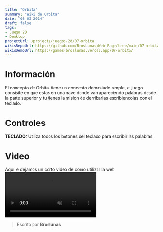 ```yaml
---
title: "Orbita"
summary: "Wiki de Orbita"
date: "08 05 2024"
draft: false
tags:
- Juego 2D
- Desktop
projectUrl: /projects/juegos-2d/07-orbita
wikisRepoUrl: https://github.com/BrosLunas/Web-Page/tree/main/07-orbita/
wikisDemoUrl: https://games-broslunas.vercel.app/07-orbita/
---
```

# Información
El concepto de Orbita, tiene un concepto demasiado simple, el juego consisite en que estas en una nave donde van apareciendo palabras desde la parte superior y tu tienes la mision de derribarlas escribiendolas con el teclado.

# Controles
<b>TECLADO:</b> Utiliza todos los botones del teclado para escribir las palabras <br>

# Video
Aquí le dejamos un corto video de como utilizar la web
<video class="container video" style="" controls muted>
    <source src="/assets/video/gameplay/orbita.mp4" type="video/mp4">
</video>

> Escrito por **Broslunas**
